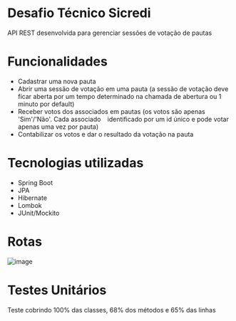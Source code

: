 # Desafio Técnico Sicredi
API REST desenvolvida para gerenciar sessões de votação de pautas

# Funcionalidades 
* Cadastrar uma nova pauta
* Abrir uma sessão de votação em uma pauta (a sessão de votação deve ficar aberta por um tempo
determinado na chamada de abertura ou 1 minuto por default)
* Receber votos dos associados em pautas (os votos são apenas 'Sim'/'Não'. Cada associado  
identificado por um id único e pode votar apenas uma vez por pauta)
* Contabilizar os votos e dar o resultado da votação na pauta

# Tecnologias utilizadas
* Spring Boot
* JPA
* Hibernate
* Lombok
* JUnit/Mockito

# Rotas
![image](https://user-images.githubusercontent.com/62192319/121755910-cd47e400-caee-11eb-8d3c-8284ab41675c.png)

# Testes Unitários
Teste cobrindo 100% das classes, 68% dos métodos e 65% das linhas
